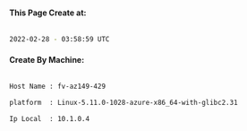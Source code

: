 
   
#### This Page Create at:

```bash

2022-02-28 - 03:58:59 UTC

```

#### Create By Machine:

```bash

Host Name : fv-az149-429

platform  : Linux-5.11.0-1028-azure-x86_64-with-glibc2.31

Ip Local  : 10.1.0.4

```

